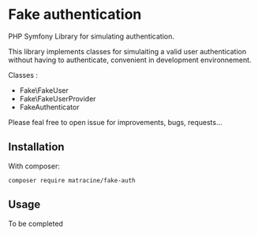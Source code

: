 # Fake authentication 

PHP Symfony Library for simulating authentication.

This library implements classes for simulaiting a valid user authentication without having to authenticate, convenient in development environnement.
 

Classes :
 - Fake\FakeUser
 - Fake\FakeUserProvider
 - FakeAuthenticator

Please feal free to open issue for improvements, bugs, requests...

## Installation
With composer:
```
composer require matracine/fake-auth
```

## Usage

To be completed
